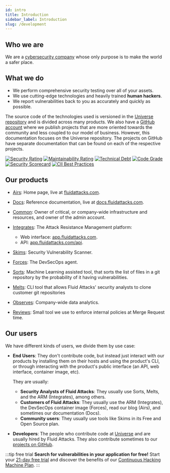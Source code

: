 ```yaml
---
id: intro
title: Introduction
sidebar_label: Introduction
slug: /development
---
```


## Who we are

We are a [cybersecurity company](https://fluidattacks.com)
whose only purpose is to make the world
a safer place.

## What we do

- We perform comprehensive security testing
  over all of your assets.
- We use cutting-edge technologies
  and heavily trained **human hackers**.
- We report vulnerabilities back to you
  as accurately and quickly as possible.

The source code of the technologies used
is versioned in the [Universe repository][universe]
and is divided across many products.
We also have a [GitHub account][github_fluidattacks]
where we publish projects
that are more oriented towards the community
and less coupled to our model of business.
However,
this documentation focuses on the Universe repository.
The projects on GitHub have separate documentation
that can be found on each of the respective projects.

[![Security Rating](https://sonarcloud.io/api/project_badges/measure?project=fluidattacks_universe&metric=security_rating)](https://sonarcloud.io/summary/new_code?id=fluidattacks_universe)
[![Maintainability Rating](https://sonarcloud.io/api/project_badges/measure?project=fluidattacks_universe&metric=sqale_rating)](https://sonarcloud.io/summary/new_code?id=fluidattacks_universe)
[![Technical Debt](https://sonarcloud.io/api/project_badges/measure?project=fluidattacks_universe&metric=sqale_index)](https://sonarcloud.io/summary/new_code?id=fluidattacks_universe)
[![Code Grade](https://api.codiga.io/project/34008/score/svg)](https://www.code-inspector.com)
[![Security Scorecard](https://img.shields.io/badge/Security%20Scorecard-A-green)](https://securityscorecard.com/security-rating/fluidattacks.com?utm_medium=badge&utm_source=fluidattacks.com&utm_campaign=seal-of-trust)
[![CII Best Practices](https://bestpractices.coreinfrastructure.org/projects/6313/badge)](https://bestpractices.coreinfrastructure.org/projects/6313)

## Our products

- [Airs](/development/airs): Home page,
  live at [fluidattacks.com](https://fluidattacks.com/).
- [Docs](/development/docs): Reference documentation,
  live at [docs.fluidattacks.com](https://docs.fluidattacks.com/).

- [Common](/development/common): Owner of critical,
  or company-wide infrastructure and resources,
  and owner of the admin account.

- [Integrates](/development/products/integrates):
  The Attack Resistance Management platform:

  - Web interface: [app.fluidattacks.com](https://app.fluidattacks.com/).
  - API: [app.fluidattacks.com/api](https://app.fluidattacks.com/api).

- [Skims](/development/skims): Security Vulnerability Scanner.
- [Forces](/development/forces): The DevSecOps agent.
- [Sorts](/development/sorts): Machine Learning assisted tool,
  that sorts the list of files in a git repository
  by the probability of it having vulnerabilities.

- [Melts](/development/melts): CLI tool that allows Fluid Attacks' security analysts
  to clone customer git repositories

- [Observes](/development/observes): Company-wide data analytics.

- [Reviews](/development/reviews): Small tool we use
  to enforce internal policies at Merge Request time.

## Our users

We have different kinds of users,
we divide them by use case:

- **End Users**:
  They don't contribute code,
  but instead just interact with our products
  by installing them on their hosts and using the product's CLI,
  or through interacting with the product's public interface
  (an API, web interface, container image, etc).

  They are usually:

  - **Security Analysts of Fluid Attacks**:
    They usually use Sorts, Melts, and the ARM (Integrates), among others.
  - **Customers of Fluid Attacks**:
    They usually use the ARM (Integrates),
    the DevSecOps container image (Forces),
    read our blog (Airs),
    and sometimes our documentation (Docs).
  - **Community users**:
    They usually use tools like Skims in its Free and Open Source plan.

- **Developers**:
  The people who contribute code at [Universe][universe]
  and are usually hired by Fluid Attacks.
  They also contribute sometimes to our [projects on GitHub][github_fluidattacks].

:::tip free trial
**Search for vulnerabilities in your application for free!**
Start your [21-day free trial](https://fluidattacks.com/free-trial/)
and discover the benefits of our [Continuous Hacking](https://fluidattacks.com/services/continuous-hacking/)
[Machine Plan](https://fluidattacks.com/plans/).
:::

<!--  -->

[universe]: https://gitlab.com/fluidattacks/universe
[github_fluidattacks]: https://github.com/fluidattacks
